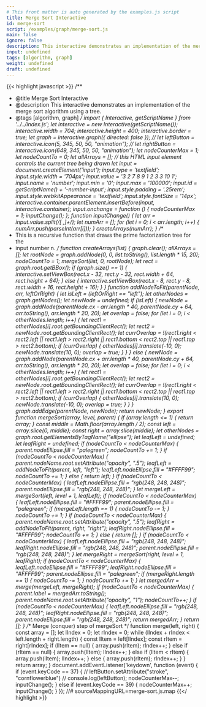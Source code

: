 ```yaml
---
# This front matter is auto generated by the examples.js script
title: Merge Sort Interactive
id: merge-sort
script: /examples/graph/merge-sort.js
main: false
ignore: false
description: This interactive demonstrates an implementation of the merge sort algorithm using a tree.
input: undefined
tags: [algorithm, graph]
weight: undefined
draft: undefined
---
```


{{< highlight javascript >}}
/**
* @title Merge Sort Interactive
* @description This interactive demonstrates an implementation of the merge sort algorithm using a tree.
* @tags [algorithm, graph]
*/
import { Interactive, getScriptName } from '../../index.js';
let interactive = new Interactive(getScriptName());
interactive.width = 704;
interactive.height = 400;
interactive.border = true;
let graph = interactive.graph({ directed: false });
// let leftButton = interactive.icon(5, 345, 50, 50, "animation");
// let rightButton = interactive.icon(649, 345, 50, 50, "animation");
let nodeCounterMax = 1;
let nodeCountTo = 0;
let allArrays = [];
// this HTML input element controls the current tree being drawn
let input = document.createElement('input');
input.type = 'textfield';
input.style.width = '704px';
input.value = '3 2 7 8 9 1 2 3 3 10 1';
input.name = 'number';
input.min = '0';
input.max = '100000';
input.id = getScriptName() + '-number-input';
input.style.padding = '.25rem';
input.style.webkitAppearance = 'textfield';
input.style.fontSize = '14px';
interactive.container.parentElement.insertBefore(input, interactive.container);
input.onchange = function () {
    nodeCounterMax = 1;
    inputChange();
};
function inputChange() {
    let arr = input.value.split(/[ ,]+/);
    let numArr = [];
    for (let i = 0; i < arr.length; i++) {
        numArr.push(parseInt(arr[i]));
    }
    createArrays(numArr);
}
/**
* This is a recursive function that draws the prime factorization tree for the
* input number n.
*/
function createArrays(list) {
    graph.clear();
    allArrays = [];
    let rootNode = graph.addNode(0, 0, list.toString(), list.length * 15, 20);
    nodeCountTo = 1;
    mergeSort(list, 0, rootNode);
    let rect = graph.root.getBBox();
    if (graph.size() == 1) {
        interactive.setViewBox(rect.x - 32, rect.y - 32, rect.width + 64, rect.height + 64);
    }
    else {
        interactive.setViewBox(rect.x - 8, rect.y - 8, rect.width + 16, rect.height + 16);
    }
}
function addNodeToFit(parentNode, arr, leftOrRight) {
    let isLeft = (leftOrRight == "left");
    let otherNodes = graph.getNodes();
    let newNode = undefined;
    if (isLeft) {
        newNode = graph.addNode(parentNode.cx - arr.length * 40, parentNode.cy + 64, arr.toString(), arr.length * 20, 20);
        let overlap = false;
        for (let i = 0; i < otherNodes.length; i++) {
            let rect1 = otherNodes[i].root.getBoundingClientRect();
            let rect2 = newNode.root.getBoundingClientRect();
            let currOverlap = !(rect1.right < rect2.left ||
                rect1.left > rect2.right ||
                rect1.bottom < rect2.top ||
                rect1.top > rect2.bottom);
            if (currOverlap) {
                otherNodes[i].translate(-10, 0);
                newNode.translate(10, 0);
                overlap = true;
            }
        }
    }
    else {
        newNode = graph.addNode(parentNode.cx + arr.length * 40, parentNode.cy + 64, arr.toString(), arr.length * 20, 20);
        let overlap = false;
        for (let i = 0; i < otherNodes.length; i++) {
            let rect1 = otherNodes[i].root.getBoundingClientRect();
            let rect2 = newNode.root.getBoundingClientRect();
            let currOverlap = !(rect1.right < rect2.left ||
                rect1.left > rect2.right ||
                rect1.bottom < rect2.top ||
                rect1.top > rect2.bottom);
            if (currOverlap) {
                otherNodes[i].translate(10, 0);
                newNode.translate(-10, 0);
                overlap = true;
            }
        }
    }
    graph.addEdge(parentNode, newNode);
    return newNode;
}
export function mergeSort(array, level, parent) {
    if (array.length <= 1) {
        return array;
    }
    const middle = Math.floor(array.length / 2);
    const left = array.slice(0, middle);
    const right = array.slice(middle);
    let otherNodes = graph.root.getElementsByTagName("ellipse");
    let leafLeft = undefined;
    let leafRight = undefined;
    if (nodeCountTo < nodeCounterMax) {
        parent.nodeEllipse.fill = "palegreen";
        nodeCountTo += 1;
    }
    if (nodeCountTo < nodeCounterMax) {
        parent.nodeName.root.setAttribute("opacity", ".5");
        leafLeft = addNodeToFit(parent, left, "left");
        leafLeft.nodeEllipse.fill = "#FFFF99";
        nodeCountTo += 1;
    }
    else {
        return left;
    }
    if (nodeCountTo < nodeCounterMax) {
        leafLeft.nodeEllipse.fill = "rgb(248, 248, 248)";
        parent.nodeEllipse.fill = "rgb(248, 248, 248)";
    }
    let mergeLeft = mergeSort(left, level + 1, leafLeft);
    if (nodeCountTo < nodeCounterMax) {
        leafLeft.nodeEllipse.fill = "#FFFF99";
        parent.nodeEllipse.fill = "palegreen";
        if (mergeLeft.length == 1) {
            nodeCountTo -= 1;
        }
        nodeCountTo += 1;
    }
    if (nodeCountTo < nodeCounterMax) {
        parent.nodeName.root.setAttribute("opacity", ".5");
        leafRight = addNodeToFit(parent, right, "right");
        leafRight.nodeEllipse.fill = "#FFFF99";
        nodeCountTo += 1;
    }
    else {
        return [];
    }
    if (nodeCountTo < nodeCounterMax) {
        leafLeft.nodeEllipse.fill = "rgb(248, 248, 248)";
        leafRight.nodeEllipse.fill = "rgb(248, 248, 248)";
        parent.nodeEllipse.fill = "rgb(248, 248, 248)";
    }
    let mergeRight = mergeSort(right, level + 1, leafRight);
    if (nodeCountTo < nodeCounterMax) {
        leafLeft.nodeEllipse.fill = "#FFFF99";
        leafRight.nodeEllipse.fill = "#FFFF99";
        parent.nodeEllipse.fill = "palegreen";
        if (mergeRight.length == 1) {
            nodeCountTo -= 1;
        }
        nodeCountTo += 1;
    }
    let mergedArr = merge(mergeLeft, mergeRight);
    if (nodeCountTo < nodeCounterMax) {
        parent.label = mergedArr.toString();
        parent.nodeName.root.setAttribute("opacity", "1");
        nodeCountTo++;
    }
    if (nodeCountTo < nodeCounterMax) {
        leafLeft.nodeEllipse.fill = "rgb(248, 248, 248)";
        leafRight.nodeEllipse.fill = "rgb(248, 248, 248)";
        parent.nodeEllipse.fill = "rgb(248, 248, 248)";
        return mergedArr;
    }
    return [];
}
/** Merge (conquer) step of mergeSort */
function merge(left, right) {
    const array = [];
    let lIndex = 0;
    let rIndex = 0;
    while (lIndex + rIndex < left.length + right.length) {
        const lItem = left[lIndex];
        const rItem = right[rIndex];
        if (lItem == null) {
            array.push(rItem);
            rIndex++;
        }
        else if (rItem == null) {
            array.push(lItem);
            lIndex++;
        }
        else if (lItem < rItem) {
            array.push(lItem);
            lIndex++;
        }
        else {
            array.push(rItem);
            rIndex++;
        }
    }
    return array;
}
document.addEventListener('keydown', function (event) {
    if (event.keyCode == 37) {
        // leftButton.setAttribute("stroke", "cornflowerblue")
        // console.log(leftButton);
        nodeCounterMax--;
        inputChange();
    }
    else if (event.keyCode == 39) {
        nodeCounterMax++;
        inputChange();
    }
});
//# sourceMappingURL=merge-sort.js.map
{{</ highlight >}}

